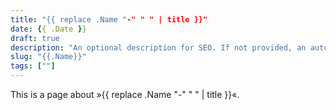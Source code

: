 ```yaml
---
title: "{{ replace .Name "-" " " | title }}"
date: {{ .Date }}
draft: true
description: "An optional description for SEO. If not provided, an automatically created summary will be used."
slug: "{{.Name}}"
tags: [""]
---
```


This is a page about »{{ replace .Name "-" " " | title }}«.
